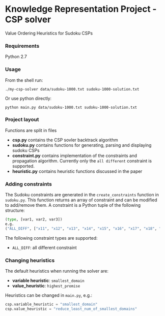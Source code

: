 Knowledge Representation Project - CSP solver
==========
Value Ordering Heuristics for Sudoku CSPs

### Requirements
Python 2.7

### Usage

From the shell run:
```
./my-csp-solver data/sudoku-1000.txt sudoku-1000-solution.txt
```
Or use python directly:
```
python main.py data/sudoku-1000.txt sudoku-1000-solution.txt
```

### Project layout
Functions are split in files

- **csp.py** contains the CSP sovler backtrack algorithm
- **sudoku.py** contains functions for generating, parsing and displaying sudoku CSPs
- **constraint.py** contains implementation of the constraints and propagation algorithm. Currently only the `all different` constraint is supported.
- **heuristic.py** contains heuristic functions discussed in the paper

### Adding constraints

The Sudoku constraints are generated in the `create_constraints` function in `sudoku.py`. This function returns an array of constraint and can be modified to add/remove them. A constraint is a Python tuple of the following structure:

```python
(type, [var1, var2, var3])
e.g.
("ALL_DIFF", ["x11", "x12", "x13", "x14", "x15", "x16", "x17", "x18", "x19"])
```

The following constraint types are supported:
 - `ALL_DIFF`: all different constraint

### Changing heuristics

The default heuristics when running the solver are:

- **variable heuristic**:  `smallest_domain`
- **value_heuristic**: `highest_promise`

Heuristics can be changed in `main.py`, e.g.:

```python
csp.variable_heuristic = "smallest_domain" 
csp.value_heuristic = "reduce_least_num_of_smallest_domains"
```

